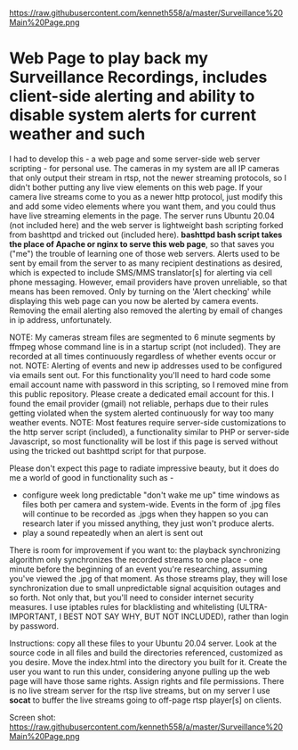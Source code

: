 https://raw.githubusercontent.com/kenneth558/a/master/Surveillance%20Main%20Page.png

# Web Page to play back my Surveillance Recordings, includes client-side alerting and ability to disable system alerts for current weather and such

I had to develop this - a web page and some server-side web server scripting - for personal use.  The cameras in my system are all IP cameras that only output their stream in rtsp, not the newer streaming protocols, so I didn't bother putting any live view elements on this web page.  If your camera live streams come to you as a newer http protocol, just modify this and add some video elements where you want them, and you could thus have live streaming elements in the page. The server runs Ubuntu 20.04 (not included here) and the web server is lightweight bash scripting forked from bashttpd and tricked out (included here). **bashttpd bash script takes the place of Apache or nginx to serve this web page**, so that saves you ("me") the trouble of learning one of those web servers.  Alerts used to be sent by email from the server to as many recipient destinations as desired, which is expected to include SMS/MMS translator[s] for alerting via cell phone messaging.  However, email providers have proven unreliable, so that means has been removed.  Only by turning on the 'Alert checking' while displaying this web page can you now be alerted by camera events.  Removing the email alerting also removed the alerting by email of changes in ip address, unfortunately.

NOTE: My cameras stream files are segmented to 6 minute segments by ffmpeg whose command line is in a startup script (not included).  They are recorded at all times continuously regardless of whether events occur or not.
NOTE: Alerting of events and new ip addresses used to be configured via emails sent out.  For this functionality you'll need to hard code some email account name with password in this scripting, so I removed mine from this public repository.  Please create a dedicated email account for this.  I found the email provider (gmail) not reliable, perhaps due to their rules getting violated when the system alerted continuously for way too many weather events.
NOTE: Most features require server-side customizations to the http server script (included), a functionality similar to PHP or server-side Javascript, so most functionality will be lost if this page is served without using the tricked out bashttpd script for that purpose.

Please don't expect this page to radiate impressive beauty, but it does do me a world of good in functionality such as -
  - configure week long predictable "don't wake me up" time windows as files both per camera and system-wide.  Events in the form of .jpg files will continue to be recorded as .jpgs when they happen so you can research later if you missed anything, they just won't produce alerts.
  - play a sound repeatedly when an alert is sent out

There is room for improvement if you want to: the playback synchronizing algorithm only synchronizes the recorded streams to one place - one minute before the beginning of an event you're researching, assuming you've viewed the .jpg of that moment.  As those streams play, they will lose synchronization due to small unpredictable signal acquisition outages and so forth.  Not only that, but you'll need to consider internet security measures.  I use iptables rules for blacklisting and whitelisting (ULTRA-IMPORTANT, I BEST NOT SAY WHY, BUT NOT INCLUDED), rather than login by password.

Instructions: copy all these files to your Ubuntu 20.04 server.  Look at the source code in all files and build the directories referenced, customized as you desire.  Move the index.html into the directory you built for it.  Create the user you want to run this under, considering anyone pulling up the web page will have those same rights.  Assign rights and file permissions.  There is no live stream server for the rtsp live streams, but on my server I use **socat** to buffer the live streams going to off-page rtsp player[s] on clients.

Screen shot: https://raw.githubusercontent.com/kenneth558/a/master/Surveillance%20Main%20Page.png

